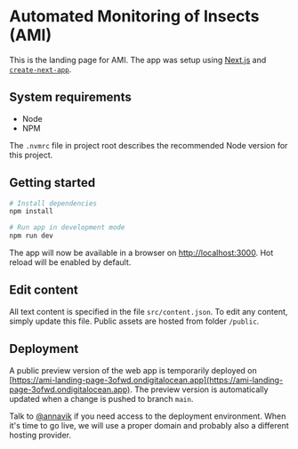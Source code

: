 # Automated Monitoring of Insects (AMI)

This is the landing page for AMI. The app was setup using [Next.js](https://nextjs.org/) and [`create-next-app`](https://github.com/vercel/next.js/tree/canary/packages/create-next-app).

## System requirements

- Node
- NPM

The `.nvmrc` file in project root describes the recommended Node version for this project.

## Getting started

```bash
# Install dependencies
npm install

# Run app in development mode
npm run dev
```

The app will now be available in a browser on [http://localhost:3000](http://localhost:3000). Hot reload will be enabled by default.

## Edit content

All text content is specified in the file `src/content.json`. To edit any content, simply update this file. Public assets are hosted from folder `/public`.

## Deployment

A public preview version of the web app is temporarily deployed on [https://ami-landing-page-3ofwd.ondigitalocean.app](https://ami-landing-page-3ofwd.ondigitalocean.app). The preview version is automatically updated when a change is pushed to branch `main`.

Talk to [@annavik](https://github.com/annavik) if you need access to the deployment environment. When it's time to go live, we will use a proper domain and probably also a different hosting provider.
